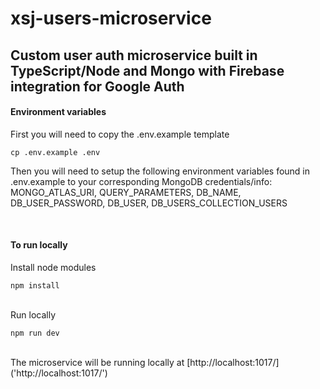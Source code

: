 # xsj-users-microservice

## Custom user auth microservice built in TypeScript/Node and Mongo with Firebase integration for Google Auth

#### Environment variables
<p>First you will need to copy the .env.example template</p>
<code>cp .env.example .env</code>

<p>Then you will need to setup the following environment variables found in .env.example to your corresponding MongoDB credentials/info:
MONGO_ATLAS_URI,
QUERY_PARAMETERS,
DB_NAME,
DB_USER_PASSWORD,
DB_USER,
DB_USERS_COLLECTION_USERS
</p>
<br/>

#### To run locally
<p>Install node modules</p>
<code>npm install</code>
<br></br>

<p>Run locally</p>
<code>npm run dev</code>
<br></br>

<p>The microservice will be running locally at [http://localhost:1017/]('http://localhost:1017/') </p>
